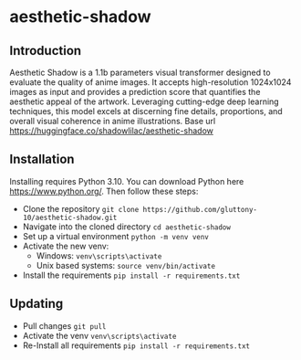 # aesthetic-shadow

## Introduction

Aesthetic Shadow is a 1.1b parameters visual transformer designed to evaluate the quality of anime images. It accepts high-resolution 1024x1024 images as input and provides a prediction score that quantifies the aesthetic appeal of the artwork. Leveraging cutting-edge deep learning techniques, this model excels at discerning fine details, proportions, and overall visual coherence in anime illustrations.
Base url https://huggingface.co/shadowlilac/aesthetic-shadow

## Installation

Installing requires Python 3.10. You can download Python here https://www.python.org/.
Then follow these steps:

- Clone the repository `git clone https://github.com/gluttony-10/aesthetic-shadow.git`
- Navigate into the cloned directory `cd aesthetic-shadow`
- Set up a virtual environment `python -m venv venv`
- Activate the new venv:
    - Windows: `venv\scripts\activate`
    - Unix based systems: `source venv/bin/activate`
- Install the requirements `pip install -r requirements.txt`

## Updating

- Pull changes `git pull`
- Activate the venv `venv\scripts\activate`
- Re-Install all requirements `pip install -r requirements.txt `

